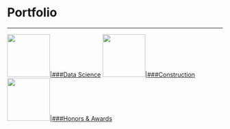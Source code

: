 # Portfolio
---

<img src="images/dummy_thumbnail.jpg?raw=true" width = "100"/>|[###Data Science](https://annacjacobson.github.io/data_science)
<img src="images/dummy_thumbnail.jpg?raw=true" width = "100"/>|[###Construction](https://annacjacobson.github.io/construction)
<img src="images/dummy_thumbnail.jpg?raw=true" width = "100"/>|[###Honors & Awards](https://annacjacobson.github.io/honors_awards)


